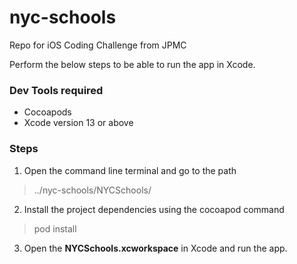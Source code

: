 # nyc-schools
Repo for iOS Coding Challenge from JPMC 

Perform the below steps to be able to run the app in Xcode. 

### Dev Tools required 

- Cocoapods
- Xcode version 13 or above

### Steps 

1. Open the command line terminal and go to the path 
> ../nyc-schools/NYCSchools/

2. Install the project dependencies using the cocoapod command 
> pod install 

3. Open the **NYCSchools.xcworkspace** in Xcode and run the app.
